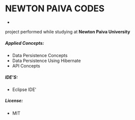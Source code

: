 # NEWTON PAIVA CODES

- 
project performed while studying at **Newton Paiva University**

##### Applied Concepts: 

- Data Persistence Concepts
- Data Persistence Using Hibernate
- API Concepts

##### IDE'S: 

- Eclipse IDE'

##### License: 

- MIT
